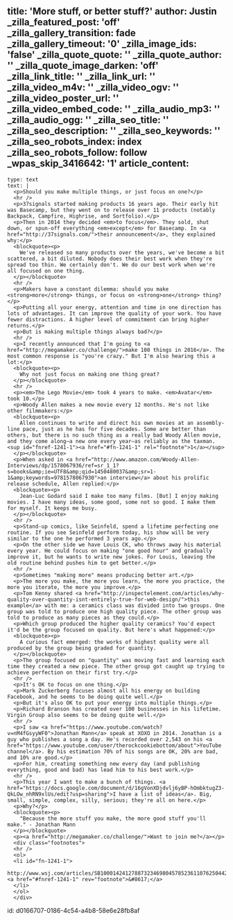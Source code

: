 title: 'More stuff, or better stuff?'
author: Justin
_zilla_featured_post: 'off'
_zilla_gallery_transition: fade
_zilla_gallery_timeout: '0'
_zilla_image_ids: 'false'
_zilla_quote_quote: ''
_zilla_quote_author: ''
_zilla_quote_image_darken: 'off'
_zilla_link_title: ''
_zilla_link_url: ''
_zilla_video_m4v: ''
_zilla_video_ogv: ''
_zilla_video_poster_url: ''
_zilla_video_embed_code: ''
_zilla_audio_mp3: ''
_zilla_audio_ogg: ''
_zilla_seo_title: ''
_zilla_seo_description: ''
_zilla_seo_keywords: ''
_zilla_seo_robots_index: index
_zilla_seo_robots_follow: follow
_wpas_skip_3416642: '1'
article_content:
  -
    type: text
    text: |
      <p>Should you make multiple things, or just focus on one?</p>
      <hr />
      <p>37signals started making products 16 years ago. Their early hit was Basecamp, but they went on to release over 11 products (notably Backpack, Campfire, Highrise, and Sortfolio).</p>
      <p>Then in 2014 they decided <em>to focus</em>. They sold, shut down, or spun-off everything <em>except</em> for Basecamp. In <a href="http://37signals.com/">their announcement</a>, they explained why:</p>
      <blockquote><p>
        We've released so many products over the years, we've become a bit scattered, a bit diluted. Nobody does their best work when they're spread too thin. We certainly don't. We do our best work when we're all focused on one thing.
      </p></blockquote>
      <hr />
      <p>Makers have a constant dilemma: should you make <strong>more</strong> things, or focus on <strong>one</strong> thing?</p>
      <p>Putting all your energy, attention and time in one direction has lots of advantages. It can improve the quality of your work. You have fewer distractions. A higher level of commitment can bring higher returns.</p>
      <p>But is making multiple things always bad?</p>
      <hr />
      <p>I recently announced that I'm going to <a href="http://megamaker.co/challenge/">make 100 things in 2016</a>. The most common response is "you're crazy." But I'm also hearing this a lot:</p>
      <blockquote><p>
        Why not just focus on making one thing great?
      </p></blockquote>
      <hr />
      <p><em>The Lego Movie</em> took 4 years to make. <em>Avatar</em> took 10.</p>
      <p>Woody Allen makes a new movie every 12 months. He's not like other filmmakers:</p>
      <blockquote><p>
        Allen continues to write and direct his own movies at an assembly-line pace, just as he has for five decades. Some are better than others, but there is no such thing as a really bad Woody Allen movie, and they come along—a new one every year—as reliably as the taxman.<sup id="fnref-1241-1"><a href="#fn-1241-1" rel="footnote">1</a></sup>
      </p></blockquote>
      <p>When asked in <a href="http://www.amazon.com/Woody-Allen-Interviews/dp/1578067936/ref=sr_1_1?s=books&amp;ie=UTF8&amp;qid=1450480037&amp;sr=1-1&amp;keywords=9781578067930">an interview</a> about his prolific release schedule, Allen replied:</p>
      <blockquote><p>
        Jean-Luc Godard said I make too many films. [But] I enjoy making movies. I have many ideas, some good, some not so good. I make them for myself. It keeps me busy.
      </p></blockquote>
      <hr />
      <p>Stand-up comics, like Seinfeld, spend a lifetime perfecting one routine. If you see Seinfeld perform today, his show will be very similar to the one he performed 3 years ago.</p>
      <p>On the other side we have Louis CK, who throws away his material every year. He could focus on making "one good hour" and gradually improve it, but he wants to write new jokes. For Louis, leaving the old routine behind pushes him to get better.</p>
      <hr />
      <p>Sometimes "making more" means producing better art.</p>
      <p>The more you make, the more you learn, the more you practice, the more you iterate, the more you improve.</p>
      <p>Tom Kenny shared <a href="http://inspectelement.com/articles/why-quality-over-quantity-isnt-entirely-true-for-web-design/">this example</a> with me: a ceramics class was divided into two groups. One group was told to produce one high quality piece. The other group was told to produce as many pieces as they could.</p>
      <p>Which group produced the higher quality ceramics? You'd expect it'd be the group focused on quality. But here's what happened:</p>
      <blockquote><p>
        A curious fact emerged: the works of highest quality were all produced by the group being graded for quantity.
      </p></blockquote>
      <p>The group focused on "quantity" was moving fast and learning each time they created a new piece. The other group got caught up trying to achieve perfection on their first try.</p>
      <hr />
      <p>It's OK to focus on one thing.</p>
      <p>Mark Zuckerberg focuses almost all his energy on building Facebook, and he seems to be doing quite well.</p>
      <p>But it's also OK to put your energy into multiple things.</p>
      <p>Richard Branson has created over 100 businesses in his lifetime. Virgin Group also seems to be doing quite well.</p>
      <hr />
      <p>I saw <a href="https://www.youtube.com/watch?v=nM4fGsyyWF0">Jonathan Mann</a> speak at XOXO in 2014. Jonathan is a guy who publishes a song a day. He's recorded over 2,543 on his <a href="https://www.youtube.com/user/therockcookiebottom/about">YouTube channel</a>. By his estimation 70% of his songs are OK, 20% are bad, and 10% are good.</p>
      <p>For him, creating something new every day (and publishing everything, good and bad) has lead him to his best work.</p>
      <hr />
      <p>This year I want to make a bunch of things. <a href="https://docs.google.com/document/d/16gVonXDjdvlj6yBP-hOmbktugZ3-QkLOw_nhRN9xlUs/edit?usp=sharing">I have a list of ideas</a>. Big, small, simple, complex, silly, serious; they're all on here.</p>
      <p>Why?</p>
      <blockquote><p>
        "Because the more stuff you make, the more good stuff you'll make." - Jonathan Mann
      </p></blockquote>
      <p><a href="http://megamaker.co/challenge/">Want to join me?</a></p>
      <div class="footnotes">
      <hr />
      <ol>
      <li id="fn-1241-1">
      http://www.wsj.com/articles/SB10001424127887323469804578523611076250442&#160;<a href="#fnref-1241-1" rev="footnote">&#8617;</a>
      </li>
      </ol>
      </div>
      
id: d0166707-0186-4c54-a4b8-58e6e28fb8af
